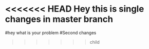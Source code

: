 <<<<<<< HEAD
Hey this is single changes in master branch
=======
#hey what is your problem
#Second changes
>>>>>>> child
